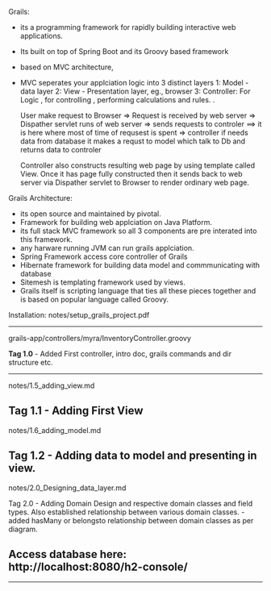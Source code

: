 
Grails: 

- its a programming framework for rapidly building interactive web applications. 
- Its built on top of Spring Boot  and its Groovy based framework 
- based on MVC architecture,
- MVC seperates your applciation logic into 3 distinct layers
  1: Model - data layer 
  2: View - Presentation layer, eg., browser
  3: Controller: For Logic , for controlling , performing calculations and rules. . 
  
  User make request to Browser => Request is received by web server =>  Dispather servlet runs of web server => sends requests to controler ==> it is here where most of time of requsest is spent =>  controller if needs data from database it makes a requst to model which talk to Db and returns data to controler
  
  Controller also constructs resulting web page by using template called View. Once it has page fully constructed then it sends back to web server via Dispather servlet to Browser to render ordinary web page. 
  
  
Grails Architecture: 
- its open source and maintained by pivotal. 
- Framework for building web applciation on Java Platform. 
- its full stack MVC framework so all 3 components are pre interated into this framework. 
- any harware running JVM can run grails applciation. 
- Spring Framework access core controller of Grails
- Hibernate framework for building data model and commmunicating with database 
- Sitemesh is templating framework used by views.
- Grails itself is scripting language that ties all these pieces together and is based on popular language called Groovy.

 
Installation: 
notes/setup_grails_project.pdf

----------------------------------------------------------------------------------------------------------------
grails-app/controllers/myra/InventoryController.groovy

**Tag 1.0** - Added First controller, intro doc, grails commands and dir structure etc. 

----------------------------------------------------------------------------------------------------------------
notes/1.5_adding_view.md

**Tag 1.1** - Adding First View
----------------------------------------------------------------------------------------------------------------
notes/1.6_adding_model.md

**Tag 1.2** - Adding data to model and presenting in view.
----------------------------------------------------------------------------------------------------------------
notes/2.0_Designing_data_layer.md

Tag 2.0 - Adding Domain Design and respective domain classes and field types. Also established relationship between various domain classes. 
        - added hasMany or belongsto relationship between domain classes as per diagram. 
        
**Access database here:** http://localhost:8080/h2-console/
---------------------------------------------------------------------------------------------------------------- 
  
---------------------------------------------------------------------------------------------------------------- 
  
  
  


